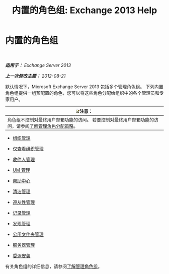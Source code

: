 ﻿---
title: '内置的角色组: Exchange 2013 Help'
TOCTitle: 内置的角色组
ms:assetid: f786b88a-8263-4475-a3c5-104fbb322ec5
ms:mtpsurl: https://technet.microsoft.com/zh-cn/library/Dd351266(v=EXCHG.150)
ms:contentKeyID: 50492012
ms.date: 01/11/2018
mtps_version: v=EXCHG.150
ms.translationtype: HT
---

# 内置的角色组

 

_**适用于：** Exchange Server 2013_

_**上一次修改主题：** 2012-08-21_

默认情况下，Microsoft Exchange Server 2013 包括多个管理角色组。 下列内置角色组提供一组预配置的角色，您可以将这些角色分配给组织中的各个管理员和专家用户。

<table>
<thead>
<tr class="header">
<th><img src="images/Bb124558.note(EXCHG.150).gif" title="注意" alt="注意" />注意：</th>
</tr>
</thead>
<tbody>
<tr class="odd">
<td>角色组不控制对最终用户邮箱功能的访问。 若要控制对最终用户邮箱功能的访问，请参阅<a href="understanding-management-role-assignment-policies-exchange-2013-help.md">了解管理角色分配策略</a>。</td>
</tr>
</tbody>
</table>


  - [组织管理](organization-management-exchange-2013-help.md)

  - [仅查看组织管理](view-only-organization-management-exchange-2013-help.md)

  - [收件人管理](recipient-management-exchange-2013-help.md)

  - [UM 管理](um-management-exchange-2013-help.md)

  - [帮助中心](help-desk-exchange-2013-help.md)

  - [清洁管理](hygiene-management-exchange-2013-help.md)

  - [遵从性管理](compliance-management-exchange-2013-help.md)

  - [记录管理](records-management-exchange-2013-help.md)

  - [发现管理](discovery-management-exchange-2013-help.md)

  - [公用文件夹管理](public-folder-management-exchange-2013-help.md)

  - [服务器管理](server-management-exchange-2013-help.md)

  - [委派安装](delegated-setup-exchange-2013-help.md)

有关角色组的详细信息，请参阅[了解管理角色组](understanding-management-role-groups-exchange-2013-help.md)。

